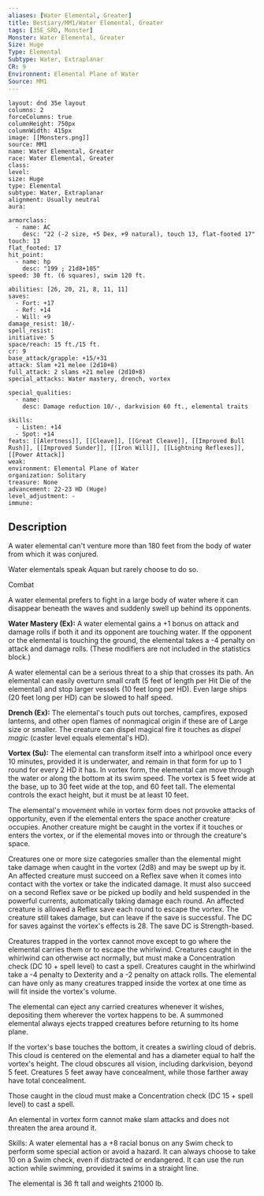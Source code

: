 ```yaml
---
aliases: [Water Elemental, Greater]
title: Bestiary/MM1/Water Elemental, Greater
tags: [35E_SRD, Monster]
Monster: Water Elemental, Greater
Size: Huge
Type: Elemental
Subtype: Water, Extraplanar
CR: 9
Environnent: Elemental Plane of Water
Source: MM1
---
```


```statblock
layout: dnd 35e layout
columns: 2
forceColumns: true
columnHeight: 750px
columnWidth: 415px
image: [[Monsters.png]]
source: MM1
name: Water Elemental, Greater
race: Water Elemental, Greater
class: 
level: 
size: Huge
type: Elemental
subtype: Water, Extraplanar
alignment: Usually neutral
aura: 

armorclass:
  - name: AC
    desc: "22 (-2 size, +5 Dex, +9 natural), touch 13, flat-footed 17"
touch: 13
flat_footed: 17
hit_point:
  - name: hp
    desc: "199 ; 21d8+105"
speed: 30 ft. (6 squares), swim 120 ft.

abilities: [26, 20, 21, 8, 11, 11]
saves:
  - Fort: +17
  - Ref: +14
  - Will: +9
damage_resist: 10/-
spell_resist: 
initiative: 5
space/reach: 15 ft./15 ft.
cr: 9
base_attack/grapple: +15/+31
attack: Slam +21 melee (2d10+8)
full_attack: 2 slams +21 melee (2d10+8)
special_attacks: Water mastery, drench, vortex

special_qualities:
  - name: 
    desc: Damage reduction 10/-, darkvision 60 ft., elemental traits

skills:
  - Listen: +14
  - Spot: +14
feats: [[Alertness]], [[Cleave]], [[Great Cleave]], [[Improved Bull Rush]], [[Improved Sunder]], [[Iron Will]], [[Lightning Reflexes]], [[Power Attack]]
weak: 
environment: Elemental Plane of Water
organization: Solitary
treasure: None
advancement: 22-23 HD (Huge)
level_adjustment: -
immune: 
```

## Description

<p>A water elemental can't venture more than 180 feet from the body of water from which it was conjured.</p>
<p>Water elementals speak Aquan but rarely choose to do so.</p>
<p>Combat</p>
<p>A water elemental prefers to fight in a large body of water where it can disappear beneath the waves and suddenly swell up behind its opponents.</p>
<p>
            <b>Water Mastery (Ex):</b> A water elemental gains a +1 bonus on attack and damage rolls if both it and its opponent are touching water. If the opponent or the elemental is touching the ground, the elemental takes a -4 penalty on attack and damage rolls. (These modifiers are not included in the statistics block.)</p>
<p>A water elemental can be a serious threat to a ship that crosses its path. An elemental can easily overturn small craft (5 feet of length per Hit Die of the elemental) and stop larger vessels (10 feet long per HD). Even large ships (20 feet long per HD) can be slowed to half speed.</p>
<p>
            <b>Drench (Ex):</b> The elemental's touch puts out torches, campfires, exposed lanterns, and other open flames of nonmagical origin if these are of Large size or smaller. The creature can dispel magical fire it touches as <i>dispel magic</i> (caster level equals elemental's HD).</p>
<p>
            <b>Vortex (Su):</b> The elemental can transform itself into a whirlpool once every 10 minutes, provided it is underwater, and remain in that form for up to 1 round for every 2 HD it has. In vortex form, the elemental can move through the water or along the bottom at its swim speed. The vortex is 5 feet wide at the base, up to 30 feet wide at the top, and 60 feet tall. The elemental controls the exact height, but it must be at least 10 feet.</p>
<p>The elemental's movement while in vortex form does not provoke attacks of opportunity, even if the elemental enters the space another creature occupies. Another creature might be caught in the vortex if it touches or enters the vortex, or if the elemental moves into or through the creature's space.</p>
<p>Creatures one or more size categories smaller than the elemental might take damage when caught in the vortex (2d8) and may be swept up by it. An affected creature must succeed on a Reflex save when it comes into contact with the vortex or take the indicated damage. It must also succeed on a second Reflex save or be picked up bodily and held suspended in the powerful currents, automatically taking damage each round. An affected creature is allowed a Reflex save each round to escape the vortex. The creature still takes damage, but can leave if the save is successful. The DC for saves against the vortex's effects is 28. The save DC is Strength-based.</p>
<p>Creatures trapped in the vortex cannot move except to go where the elemental carries them or to escape the whirlwind. Creatures caught in the whirlwind can otherwise act normally, but must make a Concentration check (DC 10 + spell level) to cast a spell. Creatures caught in the whirlwind take a -4 penalty to Dexterity and a -2 penalty on attack rolls. The elemental can have only as many creatures trapped inside the vortex at one time as will fit inside the vortex's volume.</p>
<p>The elemental can eject any carried creatures whenever it wishes, depositing them wherever the vortex happens to be. A summoned elemental always ejects trapped creatures before returning to its home plane.</p>
<p>If the vortex's base touches the bottom, it creates a swirling cloud of debris. This cloud is centered on the elemental and has a diameter equal to half the vortex's height. The cloud obscures all vision, including darkvision, beyond 5 feet. Creatures 5 feet away have concealment, while those farther away have total concealment.</p>
<p>Those caught in the cloud must make a Concentration check (DC 15 + spell level) to cast a spell.</p>
<p>An elemental in vortex form cannot make slam attacks and does not threaten the area around it.</p>
<p>Skills: A water elemental has a +8 racial bonus on any Swim check to perform some special action or avoid a hazard. It can always choose to take 10 on a Swim check, even if distracted or endangered. It can use the run action while swimming, provided it swims in a straight line.</p>
<p>The elemental is 36 ft tall and weights 21000 lb.</p>